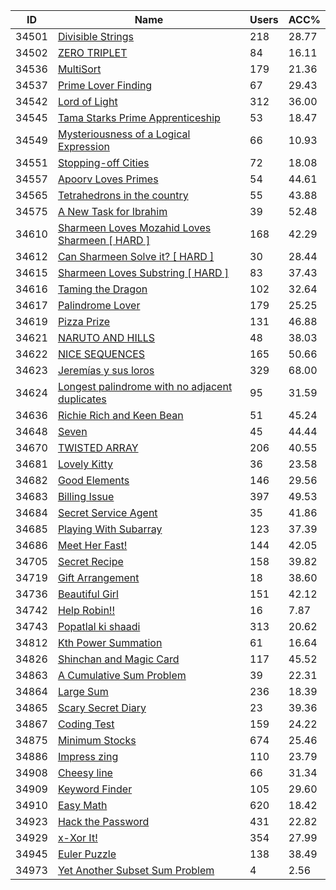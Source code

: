 | ID | Name | Users | ACC% |
|---|---|---|---|
| 34501 | [Divisible Strings](https://www.spoj.com/problems/DIVSTR) | 218 | 28.77 |
| 34502 | [ZERO TRIPLET](https://www.spoj.com/problems/THRSUM) | 84 | 16.11 |
| 34536 | [MultiSort](https://www.spoj.com/problems/MULSORT) | 179 | 21.36 |
| 34537 | [Prime Lover Finding](https://www.spoj.com/problems/PLOVER) | 67 | 29.43 |
| 34542 | [Lord of Light](https://www.spoj.com/problems/PKPLOL) | 312 | 36.00 |
| 34545 | [Tama Starks Prime Apprenticeship](https://www.spoj.com/problems/NASPRIM) | 53 | 18.47 |
| 34549 | [Mysteriousness of a Logical Expression](https://www.spoj.com/problems/MYLOGEXP) | 66 | 10.93 |
| 34551 | [Stopping-off Cities](https://www.spoj.com/problems/STOPCITY) | 72 | 18.08 |
| 34557 | [Apoorv Loves Primes](https://www.spoj.com/problems/SAS003) | 54 | 44.61 |
| 34565 | [Tetrahedrons in the country](https://www.spoj.com/problems/TTRGRAPH) | 55 | 43.88 |
| 34575 | [A New Task for Ibrahim](https://www.spoj.com/problems/IBIGAME) | 39 | 52.48 |
| 34610 | [Sharmeen Loves Mozahid Loves Sharmeen [ HARD ]](https://www.spoj.com/problems/MOZHSLM) | 168 | 42.29 |
| 34612 | [Can Sharmeen Solve it? [ HARD  ]](https://www.spoj.com/problems/MOZHCAN) | 30 | 28.44 |
| 34615 | [Sharmeen Loves Substring [ HARD ]](https://www.spoj.com/problems/MOZHSLS) | 83 | 37.43 |
| 34616 | [Taming the Dragon](https://www.spoj.com/problems/DRAGKING) | 102 | 32.64 |
| 34617 | [Palindrome Lover](https://www.spoj.com/problems/PL) | 179 | 25.25 |
| 34619 | [Pizza Prize](https://www.spoj.com/problems/PPR) | 131 | 46.88 |
| 34621 | [NARUTO AND HILLS](https://www.spoj.com/problems/NARHIL) | 48 | 38.03 |
| 34622 | [NICE  SEQUENCES](https://www.spoj.com/problems/NICESEQ) | 165 | 50.66 |
| 34623 | [Jeremías y sus loros](https://www.spoj.com/problems/JBIRDS) | 329 | 68.00 |
| 34624 | [Longest palindrome with no adjacent duplicates](https://www.spoj.com/problems/LNGPALN) | 95 | 31.59 |
| 34636 | [Richie Rich and Keen Bean](https://www.spoj.com/problems/ATMCMXNG) | 51 | 45.24 |
| 34648 | [Seven](https://www.spoj.com/problems/SE7EN) | 45 | 44.44 |
| 34670 | [TWISTED ARRAY](https://www.spoj.com/problems/ARRTWIST) | 206 | 40.55 |
| 34681 | [Lovely Kitty](https://www.spoj.com/problems/AVLVKT) | 36 | 23.58 |
| 34682 | [Good Elements](https://www.spoj.com/problems/OVGDEL) | 146 | 29.56 |
| 34683 | [Billing Issue](https://www.spoj.com/problems/NABILISU) | 397 | 49.53 |
| 34684 | [Secret Service Agent](https://www.spoj.com/problems/RZSCSRVC) | 35 | 41.86 |
| 34685 | [Playing With Subarray](https://www.spoj.com/problems/MOZPWS) | 123 | 37.39 |
| 34686 | [Meet Her Fast!](https://www.spoj.com/problems/ASHMHF) | 144 | 42.05 |
| 34705 | [Secret Recipe](https://www.spoj.com/problems/SKS001) | 158 | 39.82 |
| 34719 | [Gift Arrangement](https://www.spoj.com/problems/GIFTARNG) | 18 | 38.60 |
| 34736 | [Beautiful Girl](https://www.spoj.com/problems/BGIRL) | 151 | 42.12 |
| 34742 | [Help Robin!!](https://www.spoj.com/problems/CHUNK1) | 16 | 7.87 |
| 34743 | [Popatlal ki shaadi](https://www.spoj.com/problems/CHUNK2) | 313 | 20.62 |
| 34812 | [Kth Power Summation](https://www.spoj.com/problems/KPOWERSUM) | 61 | 16.64 |
| 34826 | [Shinchan and Magic Card](https://www.spoj.com/problems/SHINCARD) | 117 | 45.52 |
| 34863 | [A Cumulative Sum Problem](https://www.spoj.com/problems/OVICUMSUM) | 39 | 22.31 |
| 34864 | [Large Sum](https://www.spoj.com/problems/OVISLARSUM) | 236 | 18.39 |
| 34865 | [Scary Secret Diary](https://www.spoj.com/problems/TAHSINREC) | 23 | 39.36 |
| 34867 | [Coding Test](https://www.spoj.com/problems/REAYZCODETST) | 159 | 24.22 |
| 34875 | [Minimum Stocks](https://www.spoj.com/problems/MINSTOCK) | 674 | 25.46 |
| 34886 | [Impress zing](https://www.spoj.com/problems/ZING01) | 110 | 23.79 |
| 34908 | [Cheesy line](https://www.spoj.com/problems/ZING02) | 66 | 31.34 |
| 34909 | [Keyword Finder](https://www.spoj.com/problems/SHAKILKEYWORD) | 105 | 29.60 |
| 34910 | [Easy Math](https://www.spoj.com/problems/PRADIPSUM) | 620 | 18.42 |
| 34923 | [Hack the Password](https://www.spoj.com/problems/NABILHACKER) | 431 | 22.82 |
| 34929 | [x-Xor It!](https://www.spoj.com/problems/XORX) | 354 | 27.99 |
| 34945 | [Euler Puzzle](https://www.spoj.com/problems/CIRCLEDIV) | 138 | 38.49 |
| 34973 | [Yet Another Subset Sum Problem](https://www.spoj.com/problems/SUBSUMP) | 4 | 2.56 |
